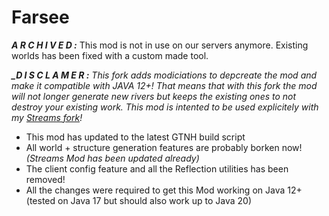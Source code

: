 # Farsee

***A R C H I V E D :*** This mod is not in use on our servers anymore. Existing worlds has been fixed with a custom made tool.

***_D I S C L A M E R :** This fork adds modiciations to depcreate the mod and make it compatible with JAVA 12+! That means that with this fork the mod will not longer generate new rivers but keeps the existing ones to not destroy your existing work. This mod is intented to be used explicitely with my [Streams fork](https://github.com/Pilzinsel64/Streams)!*

- This mod has updated to the latest GTNH build script
- All world + structure generation features are probably borken now! *(Streams Mod has been updated already)*
- The client config feature and all the Reflection utilities has been removed!
- All the changes were required to get this Mod working on Java 12+ (tested on Java 17 but should also work up to Java 20)
